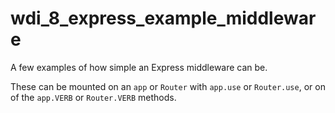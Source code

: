 # wdi_8_express_example_middleware

A few examples of how simple an Express middleware can be.

These can be mounted on an `app` or `Router` with `app.use` or `Router.use`, or on of the `app.VERB` or `Router.VERB` methods.
